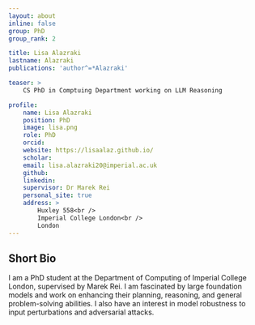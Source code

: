 ```yaml
---
layout: about
inline: false
group: PhD
group_rank: 2

title: Lisa Alazraki
lastname: Alazraki
publications: 'author^=*Alazraki'

teaser: >
    CS PhD in Comptuing Department working on LLM Reasoning

profile:
    name: Lisa Alazraki
    position: PhD
    image: lisa.png
    role: PhD
    orcid: 
    website: https://lisaalaz.github.io/
    scholar: 
    email: lisa.alazraki20@imperial.ac.uk
    github: 
    linkedin: 
    supervisor: Dr Marek Rei
    personal_site: true
    address: >
        Huxley 558<br />
        Imperial College London<br />
        London
---
```



## Short Bio

I am a PhD student at the Department of Computing of Imperial College London, supervised by Marek Rei. I am fascinated by large foundation models and work on enhancing their planning, reasoning, and general problem-solving abilities. I also have an interest in model robustness to input perturbations and adversarial attacks.

